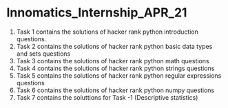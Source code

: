# Innomatics_Internship_APR_21
1. Task 1 contains the solutions of hacker rank python introduction questions.
2. Task 2 contains the solutions of hacker rank python basic data types and sets questions
3. Task 3 contains the solutions of hacker rank python math questions
4. Task 4 contains the solutions of hacker rank python strings questions
5. Task 5 contains the solutions of hacker rank python regular expressions questions
6. Task 6 contains the solutions of hacker rank python numpy questions
7. Task 7 contains the soluttions for Task -1 (Descriptive statistics)
